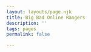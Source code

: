 ```yaml
---
layout: layouts/page.njk
title: Big Bad Online Rangers
description: ''
tags: pages
permalink: false

---
```

<!--
This year, Big Bad is going online! We’re going to have 24 hours of panels and hangout time on Discord! Because of all the energy, joy, and passion our rangers poured into Big Bad Con in the past, 2019 was an incredible success. We want to foster that same joy this year for our online experience and would love to have you rejoin the ranks of the Rangers!

Here’re the roles we’re looking for this year:

**Discord Greeter**: Just as we welcome folks when they walk in the physical doors of the con, this year we want to welcome folks when they arrive on the Discord server. Greeters will roam the Discord lobby as well as the other channels to:

* Welcome attendees
* Help them find events and hangout areas
* Spread cheer!

**Twitch Moderators**: All of our panels this year will be streamed on Twitch. Twitch Moderators will perform three important tasks:

* Welcome folks in Twitch Chat
* Moderate chat to enforce our code of conduct
* Convey questions that come up in chat to the panel moderator.

**Panel Moderators**: For each panel we’ll have one panel moderator that will be on stream with the other panelists helping them:

* Keep the conversation going
* Spread the spotlight around
* Remind them of the time remaining
* When applicable, ask  question(s) sourced from chat (as sent by the Twitch moderator)

**Stream Producers**: For each panel we’ll have one producer who will manage the Streamyard account and produce the stream. Specific task will be to:

* Ensure all the panelists have their cameras and mics working as intended
* Start and stop the streams
* Display opening and closing slides.

Training for all of these roles will be provided ahead of time by the Big Bad Con staff. We’ll ask that each Ranger attends a 1-hour training in late-September / early-October to review all the duties of the role, provide us feedback, and ask any questions.

Would you like to be part of putting on Big Bad Online this year? Because, we would love to have you!
-->